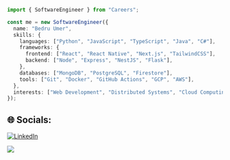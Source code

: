 ```TypeScript
import { SoftwareEngineer } from "Careers";

const me = new SoftwareEngineer({
  name: "Bedru Umer",
  skills: {
    languages: ["Python", "JavaScript", "TypeScript", "Java", "C#"],
    frameworks: {
      frontend: ["React", "React Native", "Next.js", "TailwindCSS"],
      backend: ["Node", "Express", "NestJS", "Flask"],
    },
    databases: ["MongoDB", "PostgreSQL", "Firestore"],
    tools: ["Git", "Docker", "GitHub Actions", "GCP", "AWS"],
  },
  interests: ["Web Development", "Distributed Systems", "Cloud Computing"],
});
```

## 🌐 Socials:

[![LinkedIn](https://img.shields.io/badge/LinkedIn-%230077B5.svg?logo=linkedin&logoColor=white)](https://linkedin.com/in/bedru-umer)

![](https://github-readme-stats.vercel.app/api/top-langs/?username=bedre7&theme=dracula&hide_border=false&include_all_commits=false&count_private=true&layout=compact)

<!-- Proudly created with GPRM ( https://gprm.itsvg.in ) -->
